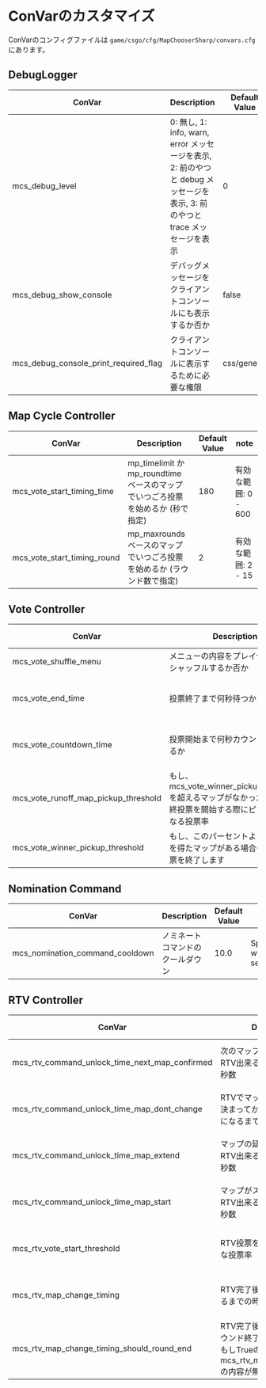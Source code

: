 ﻿# ConVarのカスタマイズ

ConVarのコンフィグファイルは `game/csgo/cfg/MapChooserSharp/convars.cfg` にあります。

## DebugLogger

| ConVar                                | Description                                                                             | Default Value | note |
|---------------------------------------|-----------------------------------------------------------------------------------------|---------------|------|
| mcs_debug_level                       | 0: 無し, 1: info, warn, error メッセージを表示, 2: 前のやつと debug メッセージを表示, 3: 前のやつと trace メッセージを表示  | 0             |      |
| mcs_debug_show_console                | デバッグメッセージをクライアントコンソールにも表示するか否か                                                          | false         |      |
| mcs_debug_console_print_required_flag | クライアントコンソールに表示するために必要な権限                                                                | css/generic   |      |


## Map Cycle Controller

| ConVar                       | Description                                            | Default Value | note                    |
|------------------------------|--------------------------------------------------------|---------------|-------------------------|
| mcs_vote_start_timing_time   | mp_timelimit か mp_roundtime ベースのマップでいつごろ投票を始めるか (秒で指定) | 180           | 有効な範囲: 0 - 600          |
| mcs_vote_start_timing_round  | mp_maxrounds ベースのマップでいつごろ投票を始めるか (ラウンド数で指定)            | 2             | 有効な範囲: 2 - 15           |

## Vote Controller

| ConVar                               | Description                                                              | Default Value | note                                |
|--------------------------------------|--------------------------------------------------------------------------|---------------|-------------------------------------|
| mcs_vote_shuffle_menu                | メニューの内容をプレイヤーごとにシャッフルするか否か                                               | false         |                                     |
| mcs_vote_end_time                    | 投票終了まで何秒待つか                                                              | 15.0          | 有効な範囲: 5.0 - 120.0 seconds          |
| mcs_vote_countdown_time              | 投票開始まで何秒カウントダウンするか                                                       | 13            | 有効な範囲: 0 - 120 seconds              |
| mcs_vote_runoff_map_pickup_threshold | もし、mcs_vote_winner_pickup_thresholdを超えるマップがなかった場合、最終投票を開始する際にピック対象になる投票率 | 0.3           | 有効な範囲: 0.0 - 1.0                    |
| mcs_vote_winner_pickup_threshold     | もし、このパーセントより高い投票を得たマップがある場合そのまま投票を終了します                                  | 0.7           | 有効な範囲: 0.0 - 1.0                    |

## Nomination Command

| ConVar                           | Description      | Default Value  | note                 |
|----------------------------------|------------------|----------------|----------------------|
| mcs_nomination_command_cooldown  | ノミネートコマンドのクールダウン | 10.0           | Specify with seconds |

## RTV Controller

| ConVar                                         | Description                                                                | Default Value | note                         |
|------------------------------------------------|----------------------------------------------------------------------------|---------------|------------------------------|
| mcs_rtv_command_unlock_time_next_map_confirmed | 次のマップが決まってからRTV出来るようになるまでの秒数                                               | 60.0          | 有効な範囲: 0.0 - 1200.0          |
| mcs_rtv_command_unlock_time_map_dont_change    | RTVでマップを変更しないと決まってからRTV出来るようになるまでの秒数                                       | 240.0         | 有効な範囲: 0.0 - 1200.0          |
| mcs_rtv_command_unlock_time_map_extend         | マップの延長が決まってからRTV出来るようになるまでの秒数                                              | 120.0         | 有効な範囲: 0.0 - 1200.0          |
| mcs_rtv_command_unlock_time_map_start          | マップがスタートしてからRTV出来るようになるまでの秒数                                               | 300.0         | 有効な範囲: 0.0 - 1200.0          |
| mcs_rtv_vote_start_threshold                   | RTV投票を始めるために必要な投票率                                                         | 0.5           | 有効な範囲: 0.0 - 1.0             |
| mcs_rtv_map_change_timing                      | RTV完了後にマップを変更するまでの時間 (病で指定)                                                | 3.0           | 有効な範囲: 0.0 - 60.0            |
| mcs_rtv_map_change_timing_should_round_end     | RTV完了後のマップ変更をラウンド終了時にするか否か、 もしTrueの場合はmcs_rtv_map_change_timingの内容が無視されます。 | true          |                              |